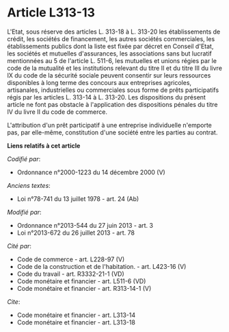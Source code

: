 # Article L313-13

L'Etat, sous réserve des articles L. 313-18 à L. 313-20 les établissements de crédit, les sociétés de financement, les autres
sociétés commerciales, les établissements publics dont la liste est fixée par décret en Conseil d'Etat, les sociétés et
mutuelles d'assurances, les associations sans but lucratif mentionnées au 5 de l'article L. 511-6, les mutuelles et unions
régies par le code de la mutualité et les institutions relevant du titre II et du titre III du livre IX du code de la
sécurité sociale peuvent consentir sur leurs ressources disponibles à long terme des concours aux entreprises agricoles,
artisanales, industrielles ou commerciales sous forme de prêts participatifs régis par les articles L. 313-14 à L. 313-20.
Les dispositions du présent article ne font pas obstacle à l'application des dispositions pénales du titre IV du livre II du
code de commerce. 

L'attribution d'un prêt participatif à une entreprise individuelle n'emporte pas, par elle-même, constitution d'une société
entre les parties au contrat.

**Liens relatifs à cet article**

_Codifié par_:

  - Ordonnance n°2000-1223 du 14 décembre 2000 (V)

_Anciens textes_:

  - Loi n°78-741 du 13 juillet 1978 - art. 24 (Ab)

_Modifié par_:

  - Ordonnance n°2013-544 du 27 juin 2013 - art. 3
  - Loi n°2013-672 du 26 juillet 2013 - art. 78

_Cité par_:

  - Code de commerce - art. L228-97 (V)
  - Code de la construction et de l'habitation. - art. L423-16 (V)
  - Code du travail - art. R3332-21-1 (VD)
  - Code monétaire et financier - art. L511-6 (VD)
  - Code monétaire et financier - art. R313-14-1 (V)

_Cite_:

  - Code monétaire et financier - art. L313-14
  - Code monétaire et financier - art. L313-18
